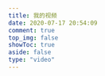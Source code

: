 ```yaml
---
title: 我的视频
date: 2020-07-17 20:54:09
comment: true
top_img: false
showToc: true
aside: false
type: "video"
---
```


<script src="https://unpkg.com/jquery@latest/dist/jquery.min.js"></script>
<script>
function selectVideo(id){
    var src=$("#video-item-"+id).attr("data-src");
    $("#video-select").html("<iframe id='video-iframe' src='"+src+"' scrolling='no' border='0' frameborder='no' framespacing='0' allowfullscreen='true'> </iframe>");
    var iframe = document.getElementById("video-select")
    if(iframe.attachEvent){
      iframe.attachEvent("onreadystatechange", function() {
        if (iframe.readyState === "complete" || iframe.readyState == "loaded") {
          iframe.detachEvent("onreadystatechange", arguments.callee);
        if (document.getElementsByClassName('video-mirror').length>0) {
          console.log("1true")
          $(".video-mirror").attr("style","transform:scaleX(-1);")
          }
        }
      });
    }else{
      iframe.addEventListener("load", function() {
        this.removeEventListener("load", arguments.call, false);
      if (document.getElementsByClassName('video-mirror').length>0) {
        console.log("2true")
        $(".video-mirror").attr("style","transform:scaleX(-1);")
      }
      }, false);
    }
}
$(document).ready(selectVideo(0));
</script>

